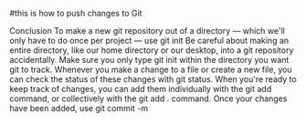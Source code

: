 #this is how to push changes to Git 

Conclusion 
To make a new git repository out of a directory –– which we'll only have to do once per project –– use 
git init
Be careful about making an entire directory, like our home directory or our desktop, into a git repository accidentally. Make sure you only type git init within the directory you want git to track. Whenever you make a change to a file or create a new file, you can check the status of these changes with git status. When you're ready to keep track of changes, you can add them individually with the git add <filename or path> command, or collectively with the git add . command. Once your changes have been added, use git commit -m


